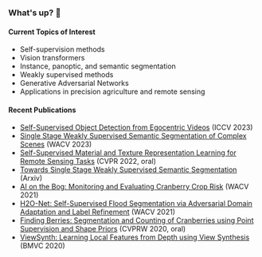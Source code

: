 
### What's up? 👋

#### Current Topics of Interest
* Self-supervision methods
* Vision transformers
* Instance, panoptic, and semantic segmentation
* Weakly supervised methods
* Generative Adversarial Networks
* Applications in precision agriculture and remote sensing

#### Recent Publications
* [Self-Supervised Object Detection from Egocentric Videos](https://openaccess.thecvf.com/content/ICCV2023/papers/Akiva_Self-Supervised_Object_Detection_from_Egocentric_Videos_ICCV_2023_paper.pdf) (ICCV 2023)
* [Single Stage Weakly Supervised Semantic Segmentation of Complex Scenes](https://openaccess.thecvf.com/content/WACV2023/papers/Akiva_Single_Stage_Weakly_Supervised_Semantic_Segmentation_of_Complex_Scenes_WACV_2023_paper.pdf) (WACV 2023)
* [Self-Supervised Material and Texture Representation Learning for Remote Sensing Tasks](https://arxiv.org/abs/2112.01715) (CVPR 2022, oral)
* [Towards Single Stage Weakly Supervised Semantic Segmentation](https://arxiv.org/pdf/2106.10309.pdf) (Arxiv)
* [AI on the Bog: Monitoring and Evaluating Cranberry Crop Risk](https://openaccess.thecvf.com/content/WACV2021/papers/Akiva_AI_on_the_Bog_Monitoring_and_Evaluating_Cranberry_Crop_Risk_WACV_2021_paper.pdf) (WACV 2021)
* [H2O-Net: Self-Supervised Flood Segmentation via Adversarial Domain Adaptation and Label Refinement](https://openaccess.thecvf.com/content/WACV2021/papers/Akiva_H2O-Net_Self-Supervised_Flood_Segmentation_via_Adversarial_Domain_Adaptation_and_Label_WACV_2021_paper.pdf) (WACV 2021)
* [Finding Berries: Segmentation and Counting of Cranberries using Point Supervision and Shape Priors](https://openaccess.thecvf.com/content_CVPRW_2020/papers/w5/Akiva_Finding_Berries_Segmentation_and_Counting_of_Cranberries_Using_Point_Supervision_CVPRW_2020_paper.pdf) (CVPRW 2020, oral)
* [ViewSynth: Learning Local Features from Depth using View Synthesis](https://arxiv.org/pdf/1911.10248.pdf) (BMVC 2020)
<!--
**periakiva/periakiva** is a ✨ _special_ ✨ repository because its `README.md` (this file) appears on your GitHub profile.

Here are some ideas to get you started:

- 🔭 I’m currently working on ...
- 🌱 I’m currently learning ...
- 👯 I’m looking to collaborate on ...
- 🤔 I’m looking for help with ...
- 💬 Ask me about ...
- 📫 How to reach me: ...
- 😄 Pronouns: ...
- ⚡ Fun fact: ...
-->
